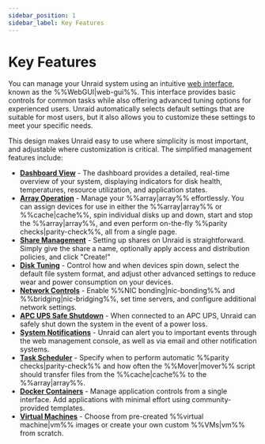 ```yaml
---
sidebar_position: 1
sidebar_label: Key Features
---
```


# Key Features

You can manage your Unraid system using an intuitive [web interface](./tour-the-web-gui.md), known as the %%WebGUI|web-gui%%. This interface provides basic controls for common tasks while also offering advanced tuning options for experienced users. Unraid automatically selects default settings that are suitable for most users, but it also allows you to customize these settings to meet your specific needs.

This design makes Unraid easy to use where simplicity is most important, and adjustable where customization is critical. The simplified management features include:

- **[Dashboard View](./tour-the-web-gui.md#1-dashboard)** - The dashboard provides a detailed, real-time overview of your system, displaying indicators for disk health, temperatures, resource utilization, and application states.
- **[Array Operation](./tour-the-web-gui.md#2-main)** - Manage your %%array|array%% effortlessly. You can assign devices for use in either the %%array|array%% or %%cache|cache%%, spin individual disks up and down, start and stop the %%array|array%%, and even perform on-the-fly %%parity checks|parity-check%%, all from a single page.
- **[Share Management](../../using-unraid-to/manage-storage/shares.md)** - Setting up shares on Unraid is straightforward. Simply give the share a name, optionally apply access and distribution policies, and click "Create!"
- **[Disk Tuning](../set-up-unraid/customize-unraid-settings.md#disk-settings)** - Control how and when devices spin down, select the default file system format, and adjust other advanced settings to reduce wear and power consumption on your devices.
- **[Network Controls](../set-up-unraid/customize-unraid-settings.md#network-settings)** - Enable %%NIC bonding|nic-bonding%% and %%bridging|nic-bridging%%, set time servers, and configure additional network settings.
- **[APC UPS Safe Shutdown](../set-up-unraid/customize-unraid-settings.md#ups-settings)** - When connected to an APC UPS, Unraid can safely shut down the system in the event of a power loss.
- **[System Notifications](../set-up-unraid/customize-unraid-settings.md#notification-settings)** - Unraid can alert you to important events through the web management console, as well as via email and other notification systems.
- **[Task Scheduler](../set-up-unraid/customize-unraid-settings.md#scheduler)** - Specify when to perform automatic %%parity checks|parity-check%% and how often the %%Mover|mover%% script should transfer files from the %%cache|cache%% to the %%array|array%%.
- **[Docker Containers](../../using-unraid-to/run-docker-containers/overview.md)** - Manage application controls from a single interface. Add applications with minimal effort using community-provided templates.
- **[Virtual Machines](../../using-unraid-to/create-virtual-machines/overview-and-system-prep.md)** - Choose from pre-created %%virtual machine|vm%% images or create your own custom %%VMs|vm%% from scratch.
